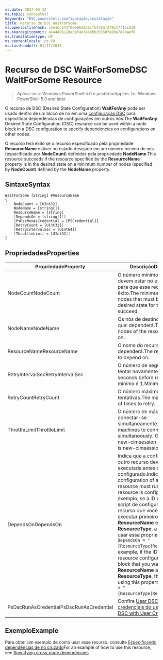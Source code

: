 ```yaml
---
ms.date: 2017-06-12
ms.topic: conceptual
keywords: "DSC,powershell,configuração,instalação"
title: Recurso de DSC WaitForSome
ms.openlocfilehash: cbe16c543f0eeb62dbe1fb439af2f9147f1bc210
ms.sourcegitcommit: a444406120e5af4e746cbbc0558fe89a7e78aef6
ms.translationtype: HT
ms.contentlocale: pt-BR
ms.lasthandoff: 01/17/2018
---
```

# <a name="dsc-waitforsome-resource"></a><span data-ttu-id="fa0ca-103">Recurso de DSC WaitForSome</span><span class="sxs-lookup"><span data-stu-id="fa0ca-103">DSC WaitForSome Resource</span></span>

> <span data-ttu-id="fa0ca-104">Aplica-se a: Windows PowerShell 5.0 e posterior</span><span class="sxs-lookup"><span data-stu-id="fa0ca-104">Applies To: Windows PowerShell 5.0 and later</span></span>

<span data-ttu-id="fa0ca-105">O recurso de DSC (Desired State Configuration) **WaitForAny** pode ser usado dentro de um bloco de nó em uma [configuração DSC](configurations.md) para especificar dependências de configurações em outros nós.</span><span class="sxs-lookup"><span data-stu-id="fa0ca-105">The **WaitForAny** Desired State Configuration (DSC) resource can be used within a node block in a [DSC configuration](configurations.md) to specify dependencies on configurations on other nodes.</span></span>

<span data-ttu-id="fa0ca-106">O recurso terá êxito se o recurso especificado pela propriedade **ResourceName** estiver no estado desejado em um número mínimo de nós (especificado por **NodeCount**) definidos pela propriedade **NodeName**.</span><span class="sxs-lookup"><span data-stu-id="fa0ca-106">This resource succeeds if the resource specified by the **ResourceName** property is in the desired state on a minimum number of nodes (specified by **NodeCount**) defined by the **NodeName** property.</span></span> 


## <a name="syntax"></a><span data-ttu-id="fa0ca-107">Sintaxe</span><span class="sxs-lookup"><span data-stu-id="fa0ca-107">Syntax</span></span>

```
WaitForSome [String] #ResourceName
{
    NodeCount = [UInt32]
    NodeName = [string[]]
    ResourceName = [string]
    [DependsOn = [string[]]]
    [PsDscRunAsCredential = [PSCredential]]
    [RetryCount = [UInt32]]
    [RetryIntervalSec = [UInt64]]
    [ThrottleLimit = [UInt32]]
}
```

## <a name="properties"></a><span data-ttu-id="fa0ca-108">Propriedades</span><span class="sxs-lookup"><span data-stu-id="fa0ca-108">Properties</span></span>

|  <span data-ttu-id="fa0ca-109">Propriedade</span><span class="sxs-lookup"><span data-stu-id="fa0ca-109">Property</span></span>  |  <span data-ttu-id="fa0ca-110">Descrição</span><span class="sxs-lookup"><span data-stu-id="fa0ca-110">Description</span></span>   | 
|---|---| 
| <span data-ttu-id="fa0ca-111">NodeCount</span><span class="sxs-lookup"><span data-stu-id="fa0ca-111">NodeCount</span></span>| <span data-ttu-id="fa0ca-112">O número mínimo de nós que devem estar no estado desejado para que esse recurso tenha êxito.</span><span class="sxs-lookup"><span data-stu-id="fa0ca-112">The minimum number of nodes that must be in the desired state for this resource to succeed.</span></span>|
| <span data-ttu-id="fa0ca-113">NodeName</span><span class="sxs-lookup"><span data-stu-id="fa0ca-113">NodeName</span></span>| <span data-ttu-id="fa0ca-114">Os nós de destino do recurso do qual dependerá.</span><span class="sxs-lookup"><span data-stu-id="fa0ca-114">The target nodes of the resource to depend on.</span></span>| 
| <span data-ttu-id="fa0ca-115">ResourceName</span><span class="sxs-lookup"><span data-stu-id="fa0ca-115">ResourceName</span></span>| <span data-ttu-id="fa0ca-116">O nome do recurso do qual dependerá.</span><span class="sxs-lookup"><span data-stu-id="fa0ca-116">The resource name to depend on.</span></span>| 
| <span data-ttu-id="fa0ca-117">RetryIntervalSec</span><span class="sxs-lookup"><span data-stu-id="fa0ca-117">RetryIntervalSec</span></span>| <span data-ttu-id="fa0ca-118">O número de segundos antes de tentar novamente.</span><span class="sxs-lookup"><span data-stu-id="fa0ca-118">The number of seconds before retrying.</span></span> <span data-ttu-id="fa0ca-119">O mínimo é 1.</span><span class="sxs-lookup"><span data-stu-id="fa0ca-119">Minimum is 1.</span></span>| 
| <span data-ttu-id="fa0ca-120">RetryCount</span><span class="sxs-lookup"><span data-stu-id="fa0ca-120">RetryCount</span></span>| <span data-ttu-id="fa0ca-121">O número máximo de tentativas.</span><span class="sxs-lookup"><span data-stu-id="fa0ca-121">The maximum number of times to retry.</span></span>| 
| <span data-ttu-id="fa0ca-122">ThrottleLimit</span><span class="sxs-lookup"><span data-stu-id="fa0ca-122">ThrottleLimit</span></span>| <span data-ttu-id="fa0ca-123">O número de máquinas para conectar-se simultaneamente.</span><span class="sxs-lookup"><span data-stu-id="fa0ca-123">Number of machines to connect simultaneously.</span></span> <span data-ttu-id="fa0ca-124">O padrão é new-cimsession padrão.</span><span class="sxs-lookup"><span data-stu-id="fa0ca-124">Default is new-cimsession default.</span></span>| 
| <span data-ttu-id="fa0ca-125">DependsOn</span><span class="sxs-lookup"><span data-stu-id="fa0ca-125">DependsOn</span></span> | <span data-ttu-id="fa0ca-126">Indica que a configuração de outro recurso deve ser executada antes de ele ser configurado.</span><span class="sxs-lookup"><span data-stu-id="fa0ca-126">Indicates that the configuration of another resource must run before this resource is configured.</span></span> <span data-ttu-id="fa0ca-127">Por exemplo, se a ID do bloco de script de configuração do recurso que você deseja executar primeiro for __ResourceName__ e seu tipo for __ResourceType__, a sintaxe para usar essa propriedade será `DependsOn = "[ResourceType]ResourceName"`.</span><span class="sxs-lookup"><span data-stu-id="fa0ca-127">For example, if the ID of the resource configuration script block that you want to run first is __ResourceName__ and its type is __ResourceType__, the syntax for using this property is `DependsOn = "[ResourceType]ResourceName"`.</span></span>|
| <span data-ttu-id="fa0ca-128">PsDscRunAsCredential</span><span class="sxs-lookup"><span data-stu-id="fa0ca-128">PsDscRunAsCredential</span></span> | <span data-ttu-id="fa0ca-129">Confira [Usar DSC com credenciais do usuário](https://docs.microsoft.com/en-us/powershell/dsc/runasuser)</span><span class="sxs-lookup"><span data-stu-id="fa0ca-129">See [Using DSC with User Credentials](https://docs.microsoft.com/en-us/powershell/dsc/runasuser)</span></span> |


## <a name="example"></a><span data-ttu-id="fa0ca-130">Exemplo</span><span class="sxs-lookup"><span data-stu-id="fa0ca-130">Example</span></span>

<span data-ttu-id="fa0ca-131">Para obter um exemplo de como usar esse recurso, consulte [Especificando dependências de nó cruzado](crossNodeDependencies.md)</span><span class="sxs-lookup"><span data-stu-id="fa0ca-131">For an example of how to use this resource, see [Specifying cross-node dependencies](crossNodeDependencies.md)</span></span>

